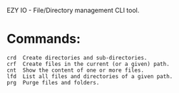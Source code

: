 EZY IO - File/Directory management CLI tool.


# Commands:
    
    crd  Create directories and sub-directories.
    crf  Create files in the current (or a given) path.
    cnt  Show the content of one or more files.
    lfd  List all files and directories of a given path.
    prg  Purge files and folders.

